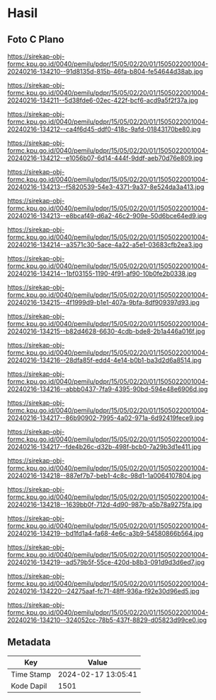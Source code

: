 # Hasil

## Foto C Plano

https://sirekap-obj-formc.kpu.go.id/0040/pemilu/pdpr/15/05/02/20/01/1505022001004-20240216-134210--91d8135d-815b-46fa-b804-fe54644d38ab.jpg

https://sirekap-obj-formc.kpu.go.id/0040/pemilu/pdpr/15/05/02/20/01/1505022001004-20240216-134211--5d38fde6-02ec-422f-bcf6-acd9a5f2f37a.jpg

https://sirekap-obj-formc.kpu.go.id/0040/pemilu/pdpr/15/05/02/20/01/1505022001004-20240216-134212--ca4f6d45-ddf0-418c-9afd-01843170be80.jpg

https://sirekap-obj-formc.kpu.go.id/0040/pemilu/pdpr/15/05/02/20/01/1505022001004-20240216-134212--e1056b07-6d14-444f-9ddf-aeb70d76e809.jpg

https://sirekap-obj-formc.kpu.go.id/0040/pemilu/pdpr/15/05/02/20/01/1505022001004-20240216-134213--f5820539-54e3-4371-9a37-8e524da3a413.jpg

https://sirekap-obj-formc.kpu.go.id/0040/pemilu/pdpr/15/05/02/20/01/1505022001004-20240216-134213--e8bcaf49-d6a2-46c2-909e-50d6bce64ed9.jpg

https://sirekap-obj-formc.kpu.go.id/0040/pemilu/pdpr/15/05/02/20/01/1505022001004-20240216-134214--a3571c30-5ace-4a22-a5e1-03683cfb2ea3.jpg

https://sirekap-obj-formc.kpu.go.id/0040/pemilu/pdpr/15/05/02/20/01/1505022001004-20240216-134214--1bf03155-1190-4f91-af90-10b0fe2b0338.jpg

https://sirekap-obj-formc.kpu.go.id/0040/pemilu/pdpr/15/05/02/20/01/1505022001004-20240216-134215--4f1999d9-b1e1-407a-9bfa-8df909397d93.jpg

https://sirekap-obj-formc.kpu.go.id/0040/pemilu/pdpr/15/05/02/20/01/1505022001004-20240216-134215--b82d4628-6630-4cdb-bde8-2b1a446a016f.jpg

https://sirekap-obj-formc.kpu.go.id/0040/pemilu/pdpr/15/05/02/20/01/1505022001004-20240216-134216--28dfa85f-edd4-4e14-b0b1-ba3d2d6a8514.jpg

https://sirekap-obj-formc.kpu.go.id/0040/pemilu/pdpr/15/05/02/20/01/1505022001004-20240216-134216--abbb0437-7fa9-4395-90bd-594e48e6906d.jpg

https://sirekap-obj-formc.kpu.go.id/0040/pemilu/pdpr/15/05/02/20/01/1505022001004-20240216-134217--86b90902-7995-4a02-971a-6d92419fece9.jpg

https://sirekap-obj-formc.kpu.go.id/0040/pemilu/pdpr/15/05/02/20/01/1505022001004-20240216-134217--fde4b26c-d32b-498f-bcb0-7a29b3d1e411.jpg

https://sirekap-obj-formc.kpu.go.id/0040/pemilu/pdpr/15/05/02/20/01/1505022001004-20240216-134218--887ef7b7-beb1-4c8c-98d1-1a0064107804.jpg

https://sirekap-obj-formc.kpu.go.id/0040/pemilu/pdpr/15/05/02/20/01/1505022001004-20240216-134218--1639bb0f-712d-4d90-987b-a5b78a9275fa.jpg

https://sirekap-obj-formc.kpu.go.id/0040/pemilu/pdpr/15/05/02/20/01/1505022001004-20240216-134219--bd1fd1a4-fa68-4e6c-a3b9-54580866b564.jpg

https://sirekap-obj-formc.kpu.go.id/0040/pemilu/pdpr/15/05/02/20/01/1505022001004-20240216-134219--ad579b5f-55ce-420d-b8b3-091d9d3d6ed7.jpg

https://sirekap-obj-formc.kpu.go.id/0040/pemilu/pdpr/15/05/02/20/01/1505022001004-20240216-134220--24275aaf-fc71-48ff-936a-f92e30d96ed5.jpg

https://sirekap-obj-formc.kpu.go.id/0040/pemilu/pdpr/15/05/02/20/01/1505022001004-20240216-134210--324052cc-78b5-437f-8829-d05823d99ce0.jpg


## Metadata

| Key        | Value               |
| ---------- | ------------------- |
| Time Stamp | 2024-02-17 13:05:41 |
| Kode Dapil | 1501                |



